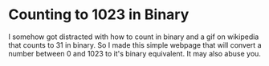 # Counting to 1023 in Binary

I somehow got distracted with how to count in binary and a gif on wikipedia that counts to 31 in binary. So I made this simple webpage that will convert a number between 0 and 1023 to it's binary equivalent. It may also abuse you.
